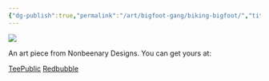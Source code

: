 ```yaml
---
{"dg-publish":true,"permalink":"/art/bigfoot-gang/biking-bigfoot/","title":"Biking Bigfoot","tags":["Art","Cryptids"]}
---
```



![](https://baserow-media.ams3.digitaloceanspaces.com/user_files/6j3UMBJynesQPtRQ0yBtvMkL7NKVV38g_3e9ab30b3a0183edb33e49903bcde896d9b1b58caa7bcbd77089b1b36a67db38.jpg)

An art piece from Nonbeenary Designs. You can get yours at:

[TeePublic](https://www.teepublic.com/t-shirt/45537869-a-bicycling-bigfoot-a-cycling-yeti?store_id=258912)
[Redbubble]()
